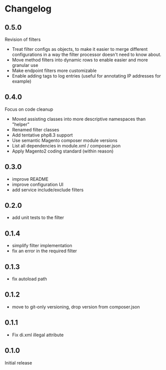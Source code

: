 # Changelog

## 0.5.0
Revision of filters
- Treat filter configs as objects, to make it easier to merge different configurations in a way the filter processor doesn't need to know about.  
- Move method filters into dynamic rows to enable easier and more granular use
- Make endpoint filters more customizable
- Enable adding tags to log entries (useful for annotating IP addresses for example)

## 0.4.0
Focus on code cleanup
- Moved assisting classes into more descriptive namespaces than "helper"
- Renamed filter classes
- Add tentative php8.3 support
- Use semantic Magento composer module versions
- List all dependencies in module.xml / composer.json
- Apply Magento2 coding standard (within reason) 

## 0.3.0
- improve README
- improve configuration UI
- add service include/exclude filters

## 0.2.0
- add unit tests to the filter

## 0.1.4
- simplify filter implementation
- fix an error in the required filter

## 0.1.3
- fix autoload path

## 0.1.2
- move to git-only versioning, drop version from composer.json

## 0.1.1
- Fix di.xml illegal attribute

## 0.1.0
Initial release

